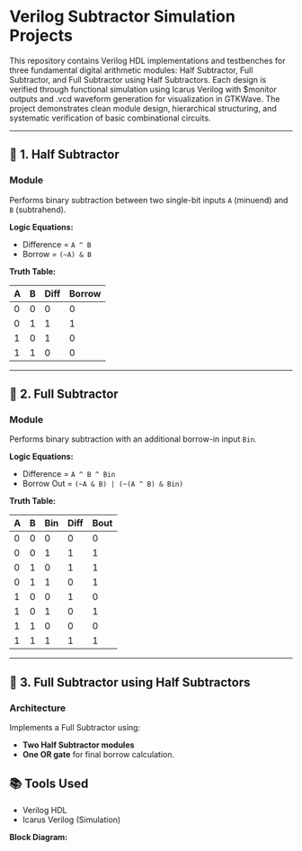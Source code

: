 # Verilog Subtractor Simulation Projects

This repository contains Verilog HDL implementations and testbenches for three fundamental digital arithmetic modules: Half Subtractor, Full Subtractor, and Full Subtractor using Half Subtractors. Each design is verified through functional simulation using Icarus Verilog with $monitor outputs and .vcd waveform generation for visualization in GTKWave. The project demonstrates clean module design, hierarchical structuring, and systematic verification of basic combinational circuits.

---

## 📌 1. Half Subtractor

### Module
Performs binary subtraction between two single-bit inputs `A` (minuend) and `B` (subtrahend).

**Logic Equations:**
- Difference = `A ^ B`
- Borrow = `(~A) & B`

**Truth Table:**

| A | B | Diff | Borrow |
|---|---|------|--------|
| 0 | 0 |  0   |   0    |
| 0 | 1 |  1   |   1    |
| 1 | 0 |  1   |   0    |
| 1 | 1 |  0   |   0    |

---

## 📌 2. Full Subtractor

### Module
Performs binary subtraction with an additional borrow-in input `Bin`.

**Logic Equations:**
- Difference = `A ^ B ^ Bin`
- Borrow Out = `(~A & B) | (~(A ^ B) & Bin)`

**Truth Table:**

| A | B | Bin | Diff | Bout |
|---|---|-----|------|------|
| 0 | 0 |  0  |  0   |  0   |
| 0 | 0 |  1  |  1   |  1   |
| 0 | 1 |  0  |  1   |  1   |
| 0 | 1 |  1  |  0   |  1   |
| 1 | 0 |  0  |  1   |  0   |
| 1 | 0 |  1  |  0   |  1   |
| 1 | 1 |  0  |  0   |  0   |
| 1 | 1 |  1  |  1   |  1   |

---

## 📌 3. Full Subtractor using Half Subtractors

### Architecture
Implements a Full Subtractor using:
- **Two Half Subtractor modules**
- **One OR gate** for final borrow calculation.

## 📚 Tools Used

- Verilog HDL
- Icarus Verilog (Simulation)

**Block Diagram:**
